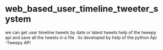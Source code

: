 # web_based_user_timeline_tweeter_system
we can get user timeline tweets by date or latest tweets help of the tweepy api
and save all the tweets in a file .
its developed by help of the python Api -Tweepy API
